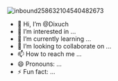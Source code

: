 ![inbound258632104540482673](https://github.com/user-attachments/assets/7c44b2d6-51f6-4aca-a39f-bda4c8cda4e4)
- 👋 Hi, I’m @Dixuch
- 👀 I’m interested in ...
- 🌱 I’m currently learning ...
- 💞️ I’m looking to collaborate on ...
- 📫 How to reach me ...
- 😄 Pronouns: ...
- ⚡ Fun fact: ...

<!---
Dixuch/Dixuch is a ✨ special ✨ repository because its `README.md` (this file) appears on your GitHub profile.
You can click the Preview link to take a look at your changes.
--->
